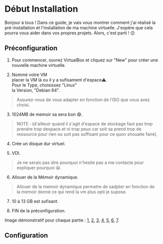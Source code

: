 # Début Installation

Bonjour à tous ! Dans ce guide, je vais vous montrer comment j'ai réalisé la pré-installation et l'installation de ma machine virtuelle. J'espère que cela pourra vous aider dans vos propres projets. Alors, c'est parti ! :wink:

## Préconfiguration
1. Pour commencer, ouvrez VirtualBox et cliquez sur "New" pour créer une nouvelle machine virtuelle.

2. Nommé votre VM<br>placer la VM là ou il y a sufisament d'espace⚠️.<br>Pour le Type, choisissez "Linux"<br>la Version, "Debian 64". 
> Assurez-vous de vous adapter en fonction de l'ISO que vous avez choisi.

3. 1024MB de memoir sa sera bon 😄. 
> NOTE : (d'ailleuir quand il s'agit d'espace de stockage faut pas trop prendre trop despace et ni trop peux car soit sa prend trop de ressource pour rien ou soit pas suffisant pour ce quon shouaite faire).

4. Crée un disque dur virtuel.

5. VDI.
> Je ne serais pas dire pourquoi n'hesite pas a me contacte pour expliquer pourquoi 😃.

6. Allouer de la Mémoir dynamique.
> Allouer de la memoir dynamique permetre de sadpter en fonction de la memoir donné ce qui rend la vm plus opti je supose.

7.  10 à 13 GB est sufisant.

8. FIN de la préconfiguration. 

Image démonstratif pour chaque partie :
[1](https://github.com/yatsuZ/B2BR/blob/main/image/Installation_image/Preconfiguration/appuyer_sur_new_pour_cree_VM.png), [2](https://github.com/yatsuZ/B2BR/blob/main/image/Installation_image/Preconfiguration/Nomme_laVM_LaSituer_ET_definir_L_os.png), [3](https://github.com/yatsuZ/B2BR/blob/main/image/Installation_image/Preconfiguration/taille_de_la_RAM.png), [4](https://github.com/yatsuZ/B2BR/blob/main/image/Installation_image/Preconfiguration/Cree_un_Disk_virtuel.png), [5](https://github.com/yatsuZ/B2BR/blob/main/image/Installation_image/Preconfiguration/Type_de_disk.png), [6](https://github.com/yatsuZ/B2BR/blob/main/image/Installation_image/Preconfiguration/Memoir_dynamique.png), [7](https://github.com/yatsuZ/B2BR/blob/main/image/Installation_image/Preconfiguration/Taille_de_la_memoir.png).

## Configuration
